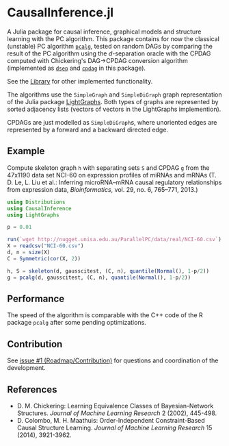 # CausalInference.jl

A Julia package for causal inference, graphical models and structure learning with the PC algorithm. This package contains for now the classical (unstable) PC algorithm [`pcalg`](@ref), tested on random DAGs by comparing the result of the PC algorithm using the *d*-separation oracle with the CPDAG computed with Chickering's DAG->CPDAG conversion algorithm (implemented as [`dsep`](@ref) and [`cpdag`](@ref) in this package).

See the [Library](https://mschauer.github.io/CausalInference.jl/latest/library.html) for other implemented functionality.

The algorithms use the `SimpleGraph` and `SimpleDiGraph` graph representation of the Julia package [LightGraphs](https://github.com/JuliaGraphs/LightGraphs.jl).
Both types of graphs are represented by sorted adjacency lists (vectors of vectors in the LightGraphs implemention).

CPDAGs are just modelled as `SimpleDiGraph`s, where unoriented edges are represented by a forward and a backward directed edge.

## Example


Compute skeleton graph `h` with separating sets `S` and CPDAG `g` from 
the 47x1190 data set NCI-60 on expression profiles of miRNAs and mRNAs (T. D. Le, L. Liu et al.: Inferring microRNA–mRNA causal regulatory relationships from expression data, *Bioinformatics*, vol. 29, no. 6, 765–771, 2013.)

```julia
using Distributions
using CausalInference
using LightGraphs

p = 0.01

run(`wget http://nugget.unisa.edu.au/ParallelPC/data/real/NCI-60.csv`)
X = readcsv("NCI-60.csv")
d, n = size(X)
C = Symmetric(cor(X, 2))

h, S = skeleton(d, gausscitest, (C, n), quantile(Normal(), 1-p/2))
g = pcalg(d, gausscitest, (C, n), quantile(Normal(), 1-p/2)) 
```



## Performance

The speed of the algorithm is comparable with the C++ code of the R package `pcalg` after some pending optimizations. 

## Contribution
See [issue #1 (Roadmap/Contribution)](https://github.com/mschauer/CausalInference.jl/issues/1) for questions and coordination of the development.

## References

* D. M. Chickering: Learning Equivalence Classes of Bayesian-Network Structures. *Journal of Machine Learning Research* 2 (2002), 445-498.
* D. Colombo, M. H. Maathuis: Order-Independent Constraint-Based Causal Structure Learning. *Journal of Machine Learning Research* 15 (2014), 3921-3962.

